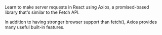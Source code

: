 Learn to make server requests in React using Axios, a promised-based library that's similar to the Fetch API. 

In addition to having stronger browser support than fetch(), Axios provides many useful built-in features.